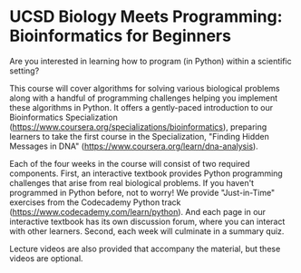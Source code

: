 # UCSD Biology Meets Programming: Bioinformatics for Beginners

Are you interested in learning how to program (in Python) within a scientific setting?

This course will cover algorithms for solving various biological problems along with a handful of programming challenges helping you implement these algorithms in Python.  It offers a gently-paced introduction to our Bioinformatics Specialization (https://www.coursera.org/specializations/bioinformatics), preparing learners to take the first course in the Specialization, "Finding Hidden Messages in DNA" (https://www.coursera.org/learn/dna-analysis).

Each of the four weeks in the course will consist of two required components.  First, an interactive textbook provides Python programming challenges that arise from real biological problems.  If you haven't programmed in Python before, not to worry! We provide "Just-in-Time" exercises from the Codecademy Python track (https://www.codecademy.com/learn/python). And each page in our interactive textbook has its own discussion forum, where you can interact with other learners. Second, each week will culminate in a summary quiz.

Lecture videos are also provided that accompany the material, but these videos are optional.
